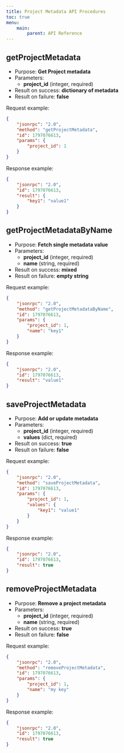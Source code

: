 ```yaml
---
title: Project Metadata API Procedures
toc: true
menu:
    main:
        parent: API Reference
---
```


getProjectMetadata
------------------

- Purpose: **Get Project metadata**
- Parameters:
    - **project\_id** (integer, required)
- Result on success: **dictionary of metadata**
- Result on failure: **false**

Request example:

```json
{
    "jsonrpc": "2.0",
    "method": "getProjectMetadata",
    "id": 1797076613,
    "params": {
        "project_id": 1
    }
}
```

Response example:

```json
{
    "jsonrpc": "2.0",
    "id": 1797076613,
    "result": {
        "key1": "value1"
    }
}
```

getProjectMetadataByName
------------------------

- Purpose: **Fetch single metadata value**
- Parameters:
    - **project\_id** (integer, required)
    - **name** (string, required)
- Result on success: **mixed**
- Result on failure: **empty string**

Request example:

```json
{
    "jsonrpc": "2.0",
    "method": "getProjectMetadataByName",
    "id": 1797076613,
    "params": {
        "project_id": 1,
        "name": "key1"
    }
}
```

Response example:

```json
{
    "jsonrpc": "2.0",
    "id": 1797076613,
    "result": "value1"
}
```

saveProjectMetadata
-------------------

- Purpose: **Add or update metadata**
- Parameters:
    - **project\_id** (integer, required)
    - **values** (dict, required)
- Result on success: **true**
- Result on failure: **false**

Request example:

```json
{
    "jsonrpc": "2.0",
    "method": "saveProjectMetadata",
    "id": 1797076613,
    "params": {
        "project_id": 1,
        "values": {
            "key1": "value1"
        }
    }
}
```

Response example:

```json
{
    "jsonrpc": "2.0",
    "id": 1797076613,
    "result": true
}
```

removeProjectMetadata
---------------------

- Purpose: **Remove a project metadata**
- Parameters:
    - **project\_id** (integer, required)
    - **name** (string, required)
- Result on success: **true**
- Result on failure: **false**

Request example:

```json
{
    "jsonrpc": "2.0",
    "method": "removeProjectMetadata",
    "id": 1797076613,
    "params": {
        "project_id": 1,
        "name": "my key"
    }
}
```

Response example:

```json
{
    "jsonrpc": "2.0",
    "id": 1797076613,
    "result": true
}
```
